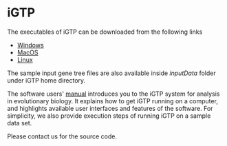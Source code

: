 # iGTP

The executables of iGTP can be downloaded from the following links
- [Windows](https://iastate.box.com/s/pznakmgdk49ti5qsxltz2q2r6iutoawd)
- [MacOS](https://iastate.box.com/s/g8xvf59b5vpegryiqd6wlt0ekup8ith1)
- [Linux](https://iastate.box.com/s/fudthglxpwsdo20gqzl4z8x9om90wulz)

The sample input gene tree files are also available inside *inputData* folder under iGTP home directory.

The software users' [manual](https://iastate.box.com/s/uufbgyekhc6b450681l4bf82fnaczal9) introduces you to the iGTP system for analysis in evolutionary biology. It explains how to get iGTP running on a computer, and highlights available user interfaces and features of the software.
For simplicity, we also provide execution steps of running iGTP on a sample data set.

Please contact us for the source code.
